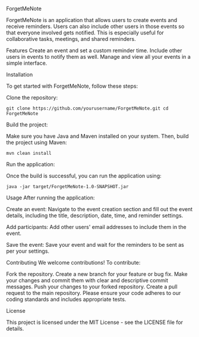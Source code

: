 ForgetMeNote

ForgetMeNote is an application that allows users to create events and receive reminders. Users can also include other users in those events so that everyone involved gets notified. This is especially useful for collaborative tasks, meetings, and shared reminders.

Features 
Create an event and set a custom reminder time. 
Include other users in events to notify them as well. 
Manage and view all your events in a simple interface. 

Installation

To get started with ForgetMeNote, follow these steps:

Clone the repository:

`git clone https://github.com/yourusername/ForgetMeNote.git cd ForgetMeNote`

Build the project:

Make sure you have Java and Maven installed on your system. Then, build the project using Maven:

`mvn clean install`

Run the application:

Once the build is successful, you can run the application using:

`java -jar target/ForgetMeNote-1.0-SNAPSHOT.jar`

Usage After running the application:

Create an event: Navigate to the event creation section and fill out the event details, including the title, description, date, time, and reminder settings. 

Add participants: Add other users' email addresses to include them in the event. 

Save the event: Save your event and wait for the reminders to be sent as per your settings. 

Contributing We welcome contributions! To contribute:

Fork the repository. Create a new branch for your feature or bug fix. Make your changes and commit them with clear and descriptive commit messages. Push your changes to your forked repository. Create a pull request to the main repository. Please ensure your code adheres to our coding standards and includes appropriate tests.

License

This project is licensed under the MIT License - see the LICENSE file for details.
